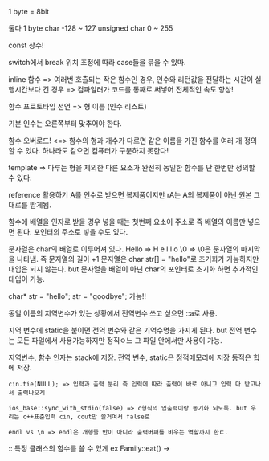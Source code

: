 1 byte = 8bit

둘다 1 byte
char -128 ~ 127
unsigned char 0 ~ 255

const 상수!

switch에서 break 위치 조정에 따라 case들을 묶을 수 있따.

inline 함수 => 여러번 호출되는 작은 함수인 경우, 인수와 리턴값을 전달하는 시간이 실행시간보다 긴 경우 => 컴파일러가 코드를 통째로 써넣어 전체적인 속도 향상!

함수 프로토타입 선언 =>  형 이름 (인수 리스트)

기본 인수는 오른쪽부터 맞추어야 한다. 


함수 오버로드! <=> 함수의 형과 개수가 다르면 같은 이름을 가진 함수를 여러 개 정의할 수 있다.
하나라도 같으면 컴퓨터가 구분하지 못한다!

template => 다루는 형을 제외한 다른 요소가 완전히 동일한 함수를 단 한번만 정의할 수 있다.             


reference 활용하기 A를 인수로 받으면 복제품이지만 rA는 A의 복제품이 아닌 원본 그대로를 받게됨.


함수에 배열을 인자로 받을 경우 넣을 때는 첫번째 요소이 주소로 즉 배열의 이름만 넣으면 된다. 포인터의 주소로 넣을 수도 있다. 

문자열은 char의 배열로 이루어져 있다. Hello => H e l l o \0 => \0은 문자열의 마지막을 나타냄. 즉 문자열의 길이 +1
문자열은 char str[] = "hello"로 초기화가 가능하지만 대입은 되지 않는다.
but 문자열을 배열이 아닌 char의 포인터로 초기화 하면 추가적인 대입이 가능.

char* str = "hello";
str = "goodbye";
가능!!


동일 이름의 지역변수가 있는 상황에서 전역변수 쓰고 싶으면 ::a로 사용.

지역 변수에 static을 붙이면 전역 변수와 같은 기억수명을 가지게 된다. but 전역 변수는 모든 파일에서 사용가능하지만 정직ㅇ느 그 파일 안에서만 사용이 가능.

지역변수, 함수 인자는 stack에 저장.
전역 변수, static은 정적메모리에 저장
동적은 힙에 저장.


    cin.tie(NULL); => 입력과 출력 분리 즉 입력에 따라 출력이 바로 아니고 입력 다 받고나서 출력나오게

    ios_base::sync_with_stdio(false) => c형식의 입출력이랑 동기화 되도록. but 우리는 c++표준입력 cin, cout만 쓸거여서 false로

    endl vs \n => endl은 개행줄 만이 아니라 출력버퍼를 비우는 역할까지 한ㄷ.

:: 특정 클래스의 함수를 쓸 수 있게 ex Family::eat()
-> 